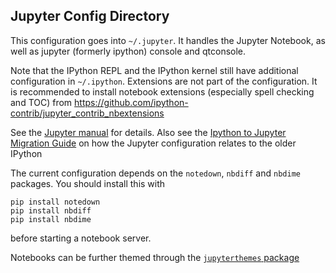 Jupyter Config Directory
------------------------

This configuration goes into `~/.jupyter`. It handles the Jupyter Notebook, as
well as jupyter (formerly ipython) console and qtconsole.

Note that the IPython REPL and the IPython kernel still have additional
configuration in `~/.ipython`. Extensions are not part of the configuration. It
is recommended to install notebook extensions (especially spell checking and
TOC) from <https://github.com/ipython-contrib/jupyter_contrib_nbextensions>

See the
[Jupyter manual](https://jupyter.readthedocs.io/en/latest/projects/config.html)
for details. Also see the [Ipython to Jupyter Migration
Guide](http://jupyter.readthedocs.io/en/latest/migrating.html) on how the
Jupyter configuration relates to the older IPython


The current configuration depends on the `notedown`, `nbdiff` and `nbdime` packages. You
should install this with

    pip install notedown
    pip install nbdiff
    pip install nbdime

before starting a notebook server.

Notebooks can be further themed through the
[`jupyterthemes` package](https://github.com/dunovank/jupyter-themes)
